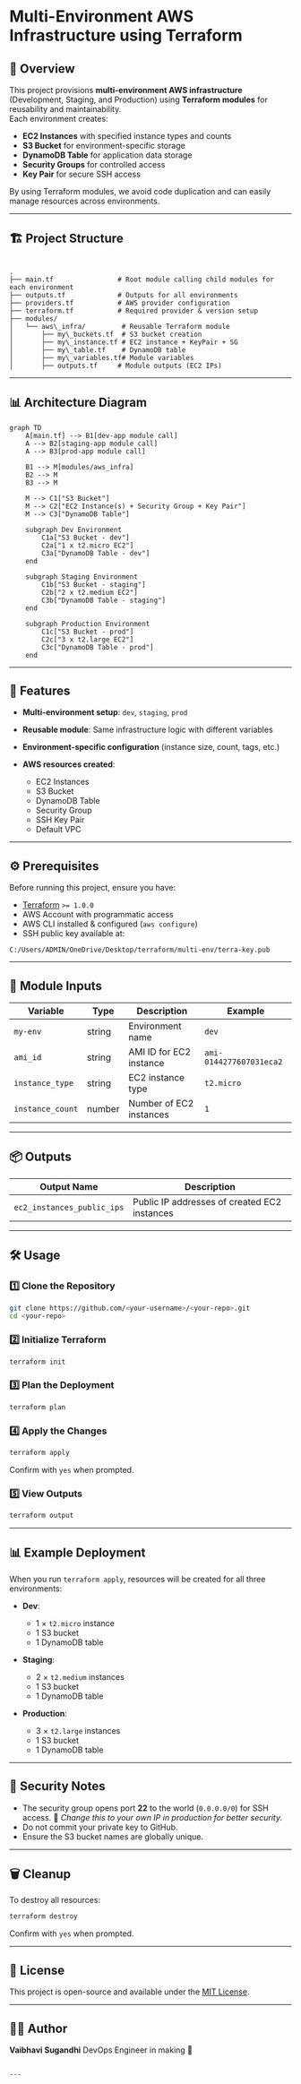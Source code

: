 # Multi-Environment AWS Infrastructure using Terraform

## 📌 Overview
This project provisions **multi-environment AWS infrastructure** (Development, Staging, and Production) using **Terraform modules** for reusability and maintainability.  
Each environment creates:
- **EC2 Instances** with specified instance types and counts
- **S3 Bucket** for environment-specific storage
- **DynamoDB Table** for application data storage
- **Security Groups** for controlled access
- **Key Pair** for secure SSH access

By using Terraform modules, we avoid code duplication and can easily manage resources across environments.

---

## 🏗 Project Structure
```

.
├── main.tf                # Root module calling child modules for each environment
├── outputs.tf             # Outputs for all environments
├── providers.tf           # AWS provider configuration
├── terraform.tf           # Required provider & version setup
├── modules/
│   └── aws\_infra/         # Reusable Terraform module
│       ├── my\_buckets.tf  # S3 bucket creation
│       ├── my\_instance.tf # EC2 instance + KeyPair + SG
│       ├── my\_table.tf    # DynamoDB table
│       ├── my\_variables.tf# Module variables
│       ├── outputs.tf     # Module outputs (EC2 IPs)

````

---

## 📊 Architecture Diagram

```mermaid
graph TD
    A[main.tf] --> B1[dev-app module call]
    A --> B2[staging-app module call]
    A --> B3[prod-app module call]

    B1 --> M[modules/aws_infra]
    B2 --> M
    B3 --> M

    M --> C1["S3 Bucket"]
    M --> C2["EC2 Instance(s) + Security Group + Key Pair"]
    M --> C3["DynamoDB Table"]

    subgraph Dev Environment
        C1a["S3 Bucket - dev"]
        C2a["1 x t2.micro EC2"]
        C3a["DynamoDB Table - dev"]
    end

    subgraph Staging Environment
        C1b["S3 Bucket - staging"]
        C2b["2 x t2.medium EC2"]
        C3b["DynamoDB Table - staging"]
    end

    subgraph Production Environment
        C1c["S3 Bucket - prod"]
        C2c["3 x t2.large EC2"]
        C3c["DynamoDB Table - prod"]
    end
```
---

## 🚀 Features

* **Multi-environment setup**: `dev`, `staging`, `prod`
* **Reusable module**: Same infrastructure logic with different variables
* **Environment-specific configuration** (instance size, count, tags, etc.)
* **AWS resources created**:

  * EC2 Instances
  * S3 Bucket
  * DynamoDB Table
  * Security Group
  * SSH Key Pair
  * Default VPC

---

## ⚙️ Prerequisites

Before running this project, ensure you have:

* [Terraform](https://developer.hashicorp.com/terraform/downloads) `>= 1.0.0`
* AWS Account with programmatic access
* AWS CLI installed & configured (`aws configure`)
* SSH public key available at:

```
C:/Users/ADMIN/OneDrive/Desktop/terraform/multi-env/terra-key.pub
```

---

## 📂 Module Inputs

| Variable         | Type   | Description             | Example                 |
| ---------------- | ------ | ----------------------- | ----------------------- |
| `my-env`         | string | Environment name        | `dev`                   |
| `ami_id`         | string | AMI ID for EC2 instance | `ami-0144277607031eca2` |
| `instance_type`  | string | EC2 instance type       | `t2.micro`              |
| `instance_count` | number | Number of EC2 instances | `1`                     |

---

## 📦 Outputs

| Output Name                | Description                                  |
| -------------------------- | -------------------------------------------- |
| `ec2_instances_public_ips` | Public IP addresses of created EC2 instances |

---

## 🛠 Usage

### 1️⃣ Clone the Repository

```bash
git clone https://github.com/<your-username>/<your-repo>.git
cd <your-repo>
```

### 2️⃣ Initialize Terraform

```bash
terraform init
```

### 3️⃣ Plan the Deployment

```bash
terraform plan
```

### 4️⃣ Apply the Changes

```bash
terraform apply
```

Confirm with `yes` when prompted.

### 5️⃣ View Outputs

```bash
terraform output
```

---

## 📊 Example Deployment

When you run `terraform apply`, resources will be created for all three environments:

* **Dev**:

  * 1 × `t2.micro` instance
  * 1 S3 bucket
  * 1 DynamoDB table

* **Staging**:

  * 2 × `t2.medium` instances
  * 1 S3 bucket
  * 1 DynamoDB table

* **Production**:

  * 3 × `t2.large` instances
  * 1 S3 bucket
  * 1 DynamoDB table

---

## 🔐 Security Notes

* The security group opens port **22** to the world (`0.0.0.0/0`) for SSH access.
  🔴 *Change this to your own IP in production for better security.*
* Do not commit your private key to GitHub.
* Ensure the S3 bucket names are globally unique.

---

## 🗑 Cleanup

To destroy all resources:

```bash
terraform destroy
```

Confirm with `yes` when prompted.

---

## 📄 License

This project is open-source and available under the [MIT License](LICENSE).

---

## 👩‍💻 Author

**Vaibhavi Sugandhi**
DevOps Engineer in making 🚀

```

---

